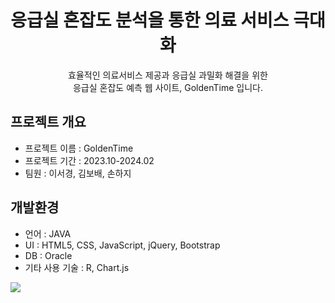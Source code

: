 # <center>응급실 혼잡도 분석을 통한 의료 서비스 극대화</center>
<center>효율적인 의료서비스 제공과 응급실 과밀화 해결을 위한</center>   
<center>응급실 혼잡도 예측 웹 사이트, GoldenTime 입니다.</center>

## 프로젝트 개요
* 프로젝트 이름 : GoldenTime
* 프로젝트 기간 : 2023.10-2024.02
* 팀원 : 이서경, 김보배, 손하지

## 개발환경
* 언어 : JAVA
* UI : HTML5, CSS, JavaScript, jQuery, Bootstrap
* DB : Oracle
* 기타 사용 기술 : R, Chart.js

<img src="https://capsule-render.vercel.app/api?type=waving&color=BDBDC8&height=150&section=footer" />

